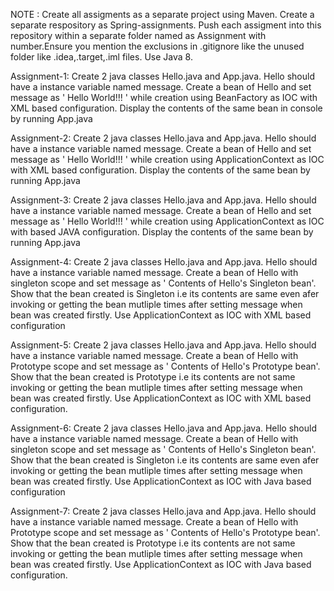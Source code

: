 NOTE : Create all assigments as a separate project using Maven. Create a separate respository as Spring-assignments. Push each assigment into this repository within a separate folder named as Assignment with number.Ensure you mention the exclusions in .gitignore like the unused folder like .idea,.target,.iml files. Use Java 8.

Assignment-1: Create 2 java classes Hello.java and App.java. Hello should have a instance variable named message. Create a bean of Hello and set message as ' Hello World!!! ' while creation using BeanFactory as IOC with XML based configuration. Display the contents of the same bean in console by running App.java

Assignment-2: Create 2 java classes Hello.java and App.java. Hello should have a instance variable named message. Create a bean of Hello and set message as ' Hello World!!! ' while creation using ApplicationContext as IOC with XML based configuration. Display the contents of the same bean by running App.java

Assignment-3: Create 2 java classes Hello.java and App.java. Hello should have a instance variable named message. Create a bean of Hello and set message as ' Hello World!!! ' while creation using ApplicationContext as IOC with based JAVA configuration. Display the contents of the same bean by running App.java

Assignment-4: Create 2 java classes Hello.java and App.java. Hello should have a instance variable named message. Create a bean of Hello with singleton scope and set message as ' Contents of Hello's Singleton bean'. Show that the bean created is Singleton i.e its contents are same even afer invoking or getting the bean mutliple times after setting message when bean was created firstly. Use ApplicationContext as IOC with XML based configuration

Assignment-5: Create 2 java classes Hello.java and App.java. Hello should have a instance variable named message. Create a bean of Hello with Prototype scope and set message as ' Contents of Hello's Prototype bean'. Show that the bean created is Prototype i.e its contents are not same invoking or getting the bean mutliple times after setting message when bean was created firstly. Use ApplicationContext as IOC with XML based configuration.

Assignment-6: Create 2 java classes Hello.java and App.java. Hello should have a instance variable named message. Create a bean of Hello with singleton scope and set message as ' Contents of Hello's Singleton bean'. Show that the bean created is Singleton i.e its contents are same even afer invoking or getting the bean mutliple times after setting message when bean was created firstly. Use ApplicationContext as IOC with Java based configuration

Assignment-7: Create 2 java classes Hello.java and App.java. Hello should have a instance variable named message. Create a bean of Hello with Prototype scope and set message as ' Contents of Hello's Prototype bean'. Show that the bean created is Prototype i.e its contents are not same invoking or getting the bean mutliple times after setting message when bean was created firstly. Use ApplicationContext as IOC with Java based configuration.
